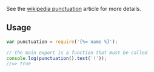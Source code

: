 See the [wikipedia punctuation](https://en.wikipedia.org/wiki/Punctuation) article for more details.

## Usage

```js
var punctuation = require('{%= name %}');

// the main export is a function that must be called
console.log(punctuation().test('!'));
//=> true
```
